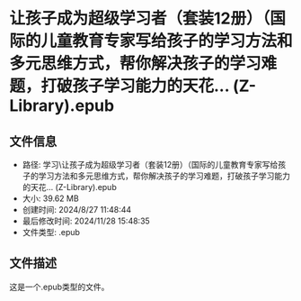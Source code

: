 ﻿# 让孩子成为超级学习者（套装12册）（国际的儿童教育专家写给孩子的学习方法和多元思维方式，帮你解决孩子的学习难题，打破孩子学习能力的天花... (Z-Library).epub

## 文件信息
- 路径: 学习\让孩子成为超级学习者（套装12册）（国际的儿童教育专家写给孩子的学习方法和多元思维方式，帮你解决孩子的学习难题，打破孩子学习能力的天花... (Z-Library).epub
- 大小: 39.62 MB
- 创建时间: 2024/8/27 11:48:44
- 最后修改时间: 2024/11/28 15:48:35
- 文件类型: .epub

## 文件描述
这是一个.epub类型的文件。

